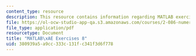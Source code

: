 ```yaml
---
content_type: resource
description: This resource contains information regarding MATLAB exercises 6.
file: https://ol-ocw-studio-app-qa.s3.amazonaws.com/courses/2-086-numerical-computation-for-mechanical-engineers-fall-2012/380939a5a9cc333c131fc341f3d6f778_MIT2_086F12_matlab_ex8.pdf
file_type: application/pdf
resourcetype: Document
title: "MATLAB\xAE Exercises 8"
uid: 380939a5-a9cc-333c-131f-c341f3d6f778
---
```

